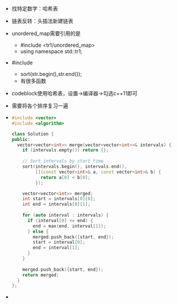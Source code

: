 - 找特定数字：哈希表

- 链表反转：头插法新建链表
- unordered_map需要引用的是
  - #include <tr1/unordered_map>
  - using namespace std::tr1;
- #include<algorithm>
  - sort(str.begin(),str.end());
  - 有很多函数

- codeblock使用哈希表，设置->编译器->勾选c++11即可

- 需要将各个排序复习一遍

- ```c++
  #include <vector>
  #include <algorithm>
  
  class Solution {
  public:
    vector<vector<int>> merge(vector<vector<int>>& intervals) {
      if (intervals.empty()) return {};
      
      // Sort intervals by start time
      sort(intervals.begin(), intervals.end(), 
           [](const vector<int>& a, const vector<int>& b) {
             return a[0] < b[0]; 
           });
  
      vector<vector<int>> merged;
      int start = intervals[0][0];
      int end = intervals[0][1];
      
      for (auto interval : intervals) {
        if (interval[0] <= end) {
          end = max(end, interval[1]);
        } else {
          merged.push_back({start, end});
          start = interval[0];
          end = interval[1];
        }
      }
      
      merged.push_back({start, end});
      return merged;
    }
  };
  ```

- 